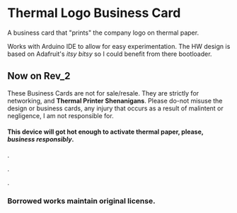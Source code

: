 # Thermal Logo Business Card
A business card that "prints" the company logo on thermal paper.

Works with Arduino IDE to allow for easy experimentation. The HW design is based on Adafruit's *itsy bitsy* so I could benefit from there bootloader.

## Now on Rev_2

These Business Cards are not for sale/resale. They are strictly for networking, and **Thermal Printer Shenanigans**. Please do-not misuse the design or business cards, any injury that occurs as a result of malintent or negligence, I am not responsible for. 

#### This device will got hot enough to activate thermal paper, please, *business responsibly*. 

.

.

.


### Borrowed works maintain original license.